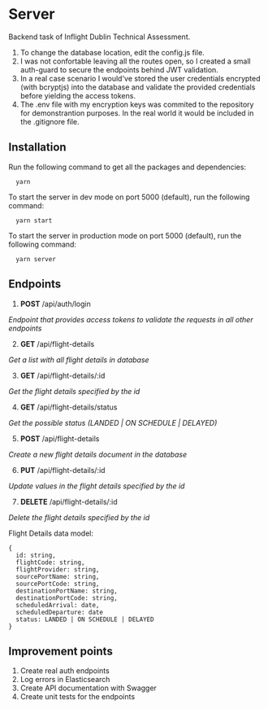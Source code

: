 # Server

Backend task of Inflight Dublin Technical Assessment.

1. To change the database location, edit the config.js file.
2. I was not confortable leaving all the routes open, so I created a small auth-guard to secure the endpoints behind JWT validation.
3. In a real case scenario I would've stored the user credentials encrypted (with bcryptjs) into the database and validate the provided credentials before yielding the access tokens.
4. The .env file with my encryption keys was commited to the repository for demonstrantion purposes. In the real world it would be included in the .gitignore file.

## Installation

Run the following command to get all the packages and dependencies:

```
  yarn
```

To start the server in dev mode on port 5000 (default), run the following command:

```
  yarn start
```

To start the server in production mode on port 5000 (default), run the following command:

```
  yarn server
```

## Endpoints

1. **POST** /api/auth/login

_Endpoint that provides access tokens to validate the requests in all other endpoints_

2. **GET** /api/flight-details

_Get a list with all flight details in database_

3. **GET** /api/flight-details/:id

_Get the flight details specified by the id_

4. **GET** /api/flight-details/status

_Get the possible status (LANDED | ON SCHEDULE | DELAYED)_

5. **POST** /api/flight-details

_Create a new flight details document in the database_

6. **PUT** /api/flight-details/:id

_Update values in the flight details specified by the id_

7. **DELETE** /api/flight-details/:id

_Delete the flight details specified by the id_

Flight Details data model:

```
{
  id: string,
  flightCode: string,
  flightProvider: string,
  sourcePortName: string,
  sourcePortCode: string,
  destinationPortName: string,
  destinationPortCode: string,
  scheduledArrival: date,
  scheduledDeparture: date
  status: LANDED | ON SCHEDULE | DELAYED
}
```

## Improvement points

1. Create real auth endpoints
2. Log errors in Elasticsearch
3. Create API documentation with Swagger
4. Create unit tests for the endpoints
